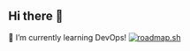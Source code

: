 ## Hi there 👋
<!--
**wuangnv/wuangnv** is a ✨ _special_ ✨ repository because its `README.md` (this file) appears on your GitHub profile.

Here are some ideas to get you started:
- 🔭 I’m currently working on ...
- 🌱 I’m currently learning ...
- 👯 I’m looking to collaborate on ...
- 🤔 I’m looking for help with ...
- 💬 Ask me about ...
- 📫 How to reach me: ...
- 😄 Pronouns: ...
- ⚡ Fun fact: ...
-->
🌱 I’m currently learning DevOps!
<a href="https://roadmap.sh"><img src="https://roadmap.sh/card/wide/6658b240b998f3b3c7f3f0b8?variant=light&roadmaps=devops" alt="roadmap.sh"/></a>
